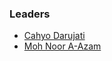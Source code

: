 ### Leaders
* [Cahyo Darujati](mailto:cahyo.darujati@owasp.org)
* [Moh Noor A-Azam](mailto:mohnoor.aazam@owasp.org)
